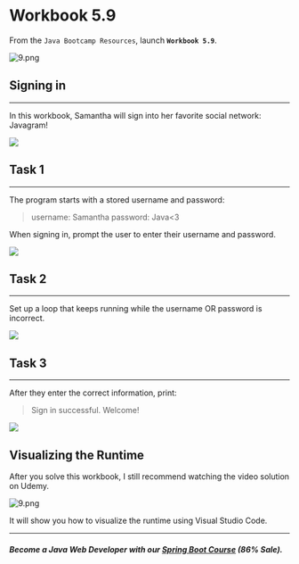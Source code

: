 # Workbook 5.9

From the `Java Bootcamp Resources`, launch **`Workbook 5.9`**.

![9.png](https://firebasestorage.googleapis.com/v0/b/learnthepart-75aed.appspot.com/o/images%2F3a6e536d-66a4-4e03-9394-826bff7ffd86?alt=media&token=796eb3c2-6460-476e-8258-2e97f3baff14)

## Signing in
----------

In this workbook, Samantha will sign into her favorite social network: Javagram!

![](https://firebasestorage.googleapis.com/v0/b/learnthepart-75aed.appspot.com/o/images%2F66f8f149-2ae6-45d2-9013-22b6a8744373?alt=media&token=5360dcca-0eb1-49f2-bd60-0851f49d8561)

## Task 1
------

The program starts with a stored username and password:

> username: Samantha  password: Java<3

When signing in, prompt the user to enter their username and password.

![](https://firebasestorage.googleapis.com/v0/b/learnthepart-75aed.appspot.com/o/images%2F3f69d49a-edc3-4597-b259-c37279a20887?alt=media&token=1c031c5a-d2de-4f76-8378-6d6df9949091)

## Task 2
------

Set up a loop that keeps running while the username OR password is incorrect.

![](https://firebasestorage.googleapis.com/v0/b/learnthepart-75aed.appspot.com/o/images%2F5c521b56-8828-48e8-8064-142190eef521?alt=media&token=44ba4f02-c2db-4a37-b62c-9923774442e5)

## Task 3
------

After they enter the correct information, print:

> Sign in successful. Welcome!

![](https://firebasestorage.googleapis.com/v0/b/learnthepart-75aed.appspot.com/o/images%2Ff80f2036-7646-4d8c-b14f-e61abdc2e906?alt=media&token=a2098a4a-acd6-4412-b823-ad2e9a903c53)

## Visualizing the Runtime

After you solve this workbook, I still recommend watching the video solution on Udemy.

![9.png](https://firebasestorage.googleapis.com/v0/b/learnthepart-75aed.appspot.com/o/images%2F3e2a2de1-0c11-4bcd-92e1-d81efc93e28e?alt=media&token=5fa139b8-2009-4c73-a99a-038f873dc017)

It will show you how to visualize the runtime using Visual Studio Code.

----------
##### Become a Java Web Developer with our [Spring Boot Course](https://udemy-redirect-app.herokuapp.com/spring) (86% Sale).